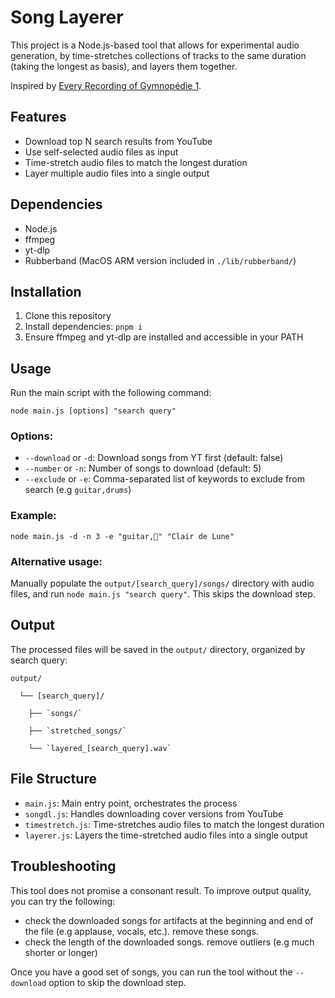# Song Layerer

This project is a Node.js-based tool that allows for experimental audio generation, by time-stretches collections of tracks to the same duration (taking the longest as basis), and layers them together.

Inspired by [Every Recording of Gymnopédie 1](https://slownames.bandcamp.com/album/every-recording-of-gymnop-die-1).

## Features

- Download top N search results from YouTube
- Use self-selected audio files as input
- Time-stretch audio files to match the longest duration
- Layer multiple audio files into a single output

## Dependencies

- Node.js
- ffmpeg
- yt-dlp
- Rubberband (MacOS ARM version included in `./lib/rubberband/`)

## Installation

1. Clone this repository
2. Install dependencies: `pnpm i`
3. Ensure ffmpeg and yt-dlp are installed and accessible in your PATH

## Usage

Run the main script with the following command:

`node main.js [options] "search query"`

### Options:

- `--download` or `-d`: Download songs from YT first (default: false)
- `--number` or `-n`: Number of songs to download (default: 5)
- `--exclude` or `-e`: Comma-separated list of keywords to exclude from search (e.g `guitar,drums`)

### Example:

`node main.js -d -n 3 -e "guitar,🎸" "Clair de Lune"`

### Alternative usage:

Manually populate the `output/[search_query]/songs/` directory with audio files, and run `node main.js "search query"`. This skips the download step.

## Output

The processed files will be saved in the `output/` directory, organized by search query:

```
output/

  └── [search_query]/

    ├── `songs/`

    ├── `stretched_songs/`

    └── `layered_[search_query].wav`
```

## File Structure

- `main.js`: Main entry point, orchestrates the process
- `songdl.js`: Handles downloading cover versions from YouTube
- `timestretch.js`: Time-stretches audio files to match the longest duration
- `layerer.js`: Layers the time-stretched audio files into a single output

## Troubleshooting

This tool does not promise a consonant result. To improve output quality, you can try the following:

- check the downloaded songs for artifacts at the beginning and end of the file (e.g applause, vocals, etc.). remove these songs.
- check the length of the downloaded songs. remove outliers (e.g much shorter or longer)

Once you have a good set of songs, you can run the tool without the `--download` option to skip the download step.
